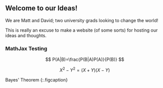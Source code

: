 ## Welcome to our Ideas!

We are Matt and David; two university grads looking to change the world!

This is really an excuse to make a website (of some sorts) for hosting our ideas and thoughts. 

### MathJax Testing

$$
P(A|B)=\frac{P(B|A)P(A)}{P(B)}
$$

$$
X^2 - Y^2 = (X+Y)(X-Y)
$$

Bayes' Theorem
{:.figcaption}

